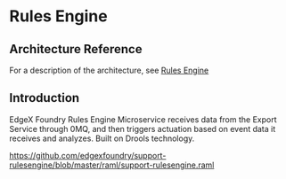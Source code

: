 # Rules Engine

## Architecture Reference

For a description of the architecture, see
[Rules Engine](../../microservices/support/rulesengine/Ch-RulesEngine.md)

## Introduction

EdgeX Foundry Rules Engine Microservice receives data from the Export
Service through 0MQ, and then triggers actuation based on event data it
receives and analyzes. Built on Drools technology.

<https://github.com/edgexfoundry/support-rulesengine/blob/master/raml/support-rulesengine.raml>

<!-- [Rules engine API HTML Documentation](support-rulesengine.html) -->
